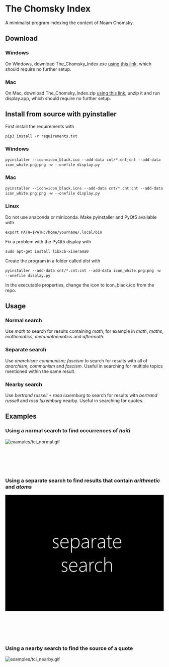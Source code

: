 # The Chomsky Index

A minimalist program indexing the content of Noam Chomsky.

## Download

### Windows

On Windows, download The_Chomsky_Index.exe [using this link](https://github.com/jasons-gh/the-chomsky-index/releases/download/v1.0.0/The_Chomsky_Index.exe), which should require no further setup.

### Mac

On Mac, download The_Chomsky_Index.zip [using this link](https://github.com/jasons-gh/the-chomsky-index/releases/download/v1.0.0/The_Chomsky_Index.zip), unzip it and run display.app, which should require no further setup.

## Install from source with pyinstaller

First install the requirements with

    pip3 install -r requirements.txt

### Windows

    pyinstaller --icon=icon_black.ico --add-data cnt/*.cnt;cnt --add-data icon_white.png;png -w --onefile display.py

### Mac

    pyinstaller --icon=icon_black.icns --add-data cnt/*.cnt:cnt --add-data icon_white.png:png -w --onefile display.py

### Linux

Do not use anaconda or miniconda. Make pyinstaller and PyQt5 available with

    export PATH=$PATH:/home/yourname/.local/bin
	
Fix a problem with the PyQt5 display with

    sudo apt-get install libxcb-xinerama0
	
Create the program in a folder called *dist* with

    pyinstaller --add-data cnt/*.cnt:cnt --add-data icon_white.png:png -w --onefile display.py

In the executable properties, change the icon to icon_black.ico from the repo.

## Usage

### Normal search

Use *math* to search for results containing *math*, for example in *math*, *maths*, *mathematics*, *metamathematics* and *aftermath*.

### Separate search

Use *anarchism; communism; fascism* to search for results with all of *anarchism*, *communism* and *fascism*. Useful in searching for multiple topics mentioned within the same result.

### Nearby search

Use *bertrand russell + rosa luxemburg* to search for results with *bertrand russell* and *rosa luxemburg* nearby. Useful in searching for quotes.

## Examples

### Using a normal search to find occurrences of *haiti*

![examples/tci_normal.gif](examples/tci_normal.gif)

<br/>

<br/>

<br/>

<br/>

### Using a separate search to find results that contain *arithmetic* and *atoms*

![examples/tci_separate.gif](examples/tci_separate.gif)

<br/>

<br/>

<br/>

<br/>

### Using a nearby search to find the source of a quote

![examples/tci_nearby.gif](examples/tci_nearby.gif)